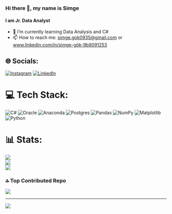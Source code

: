 ### Hi there 👋, my name is Simge
#### I am Jr. Data Analyst

- 🌱 I’m currently learning Data Analysis and C# 
- 📫 How to reach me: simge.gok0935@gmail.com or www.linkedin.com/in/simge-gök-9b8091253 


## 🌐 Socials:
[![Instagram](https://img.shields.io/badge/Instagram-%23E4405F.svg?logo=Instagram&logoColor=white)](https://instagram.com/simggee3) [![LinkedIn](https://img.shields.io/badge/LinkedIn-%230077B5.svg?logo=linkedin&logoColor=white)](https://linkedin.com/in/www.linkedin.com/in/simge-gök-9b8091253) 

# 💻 Tech Stack:
![C#](https://img.shields.io/badge/c%23-%23239120.svg?style=plastic&logo=csharp&logoColor=white) ![Oracle](https://img.shields.io/badge/Oracle-F80000?style=plastic&logo=oracle&logoColor=white) ![Anaconda](https://img.shields.io/badge/Anaconda-%2344A833.svg?style=plastic&logo=anaconda&logoColor=white) ![Postgres](https://img.shields.io/badge/postgres-%23316192.svg?style=plastic&logo=postgresql&logoColor=white) ![Pandas](https://img.shields.io/badge/pandas-%23150458.svg?style=plastic&logo=pandas&logoColor=white) ![NumPy](https://img.shields.io/badge/numpy-%23013243.svg?style=plastic&logo=numpy&logoColor=white) ![Matplotlib](https://img.shields.io/badge/Matplotlib-%23ffffff.svg?style=plastic&logo=Matplotlib&logoColor=black) ![Python](https://img.shields.io/badge/python-3670A0?style=plastic&logo=python&logoColor=ffdd54)
# 📊 Stats:
![](https://github-readme-stats.vercel.app/api?username=simgegok&theme=synthwave&hide_border=false&include_all_commits=false&count_private=false)<br/>
![](https://github-readme-streak-stats.herokuapp.com/?user=simgegok&theme=synthwave&hide_border=false)<br/>
![](https://github-readme-stats.vercel.app/api/top-langs/?username=simgegok&theme=synthwave&hide_border=false&include_all_commits=false&count_private=false&layout=compact)

### 🔝 Top Contributed Repo
![](https://github-contributor-stats.vercel.app/api?username=simgegok&limit=5&theme=radical&combine_all_yearly_contributions=true)

---
[![](https://visitcount.itsvg.in/api?id=simgegok&icon=9&color=11)](https://visitcount.itsvg.in)

<!-- Proudly created with GPRM ( https://gprm.itsvg.in ) -->
